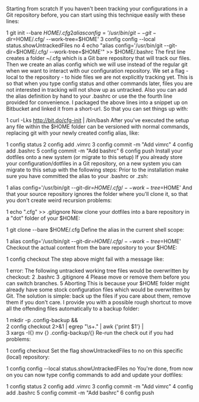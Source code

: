 Starting from scratch
If you haven't been tracking your configurations in a Git repository before, you can start using this technique easily with these lines:

1
git init --bare $HOME/.cfg
2
alias config='/usr/bin/git --git-dir=$HOME/.cfg/ --work-tree=$HOME'
3
config config --local status.showUntrackedFiles no
4
echo "alias config='/usr/bin/git --git-dir=$HOME/.cfg/ --work-tree=$HOME'" >> $HOME/.bashrc
The first line creates a folder ~/.cfg which is a Git bare repository that will track our files.
Then we create an alias config which we will use instead of the regular git when we want to interact with our configuration repository.
We set a flag - local to the repository - to hide files we are not explicitly tracking yet. This is so that when you type config status and other commands later, files you are not interested in tracking will not show up as untracked.
Also you can add the alias definition by hand to your .bashrc or use the the fourth line provided for convenience.
I packaged the above lines into a snippet up on Bitbucket and linked it from a short-url. So that you can set things up with:

1
curl -Lks http://bit.do/cfg-init | /bin/bash
After you've executed the setup any file within the $HOME folder can be versioned with normal commands, replacing git with your newly created config alias, like:

1
config status
2
config add .vimrc
3
config commit -m "Add vimrc"
4
config add .bashrc
5
config commit -m "Add bashrc"
6
config push
Install your dotfiles onto a new system (or migrate to this setup)
If you already store your configuration/dotfiles in a Git repository, on a new system you can migrate to this setup with the following steps:
Prior to the installation make sure you have committed the alias to your .bashrc or .zsh:

1
alias config='/usr/bin/git --git-dir=$HOME/.cfg/ --work-tree=$HOME'
And that your source repository ignores the folder where you'll clone it, so that you don't create weird recursion problems:

1
echo ".cfg" >> .gitignore
Now clone your dotfiles into a bare repository in a "dot" folder of your $HOME:

1
git clone --bare <git-repo-url> $HOME/.cfg
Define the alias in the current shell scope:

1
alias config='/usr/bin/git --git-dir=$HOME/.cfg/ --work-tree=$HOME'
Checkout the actual content from the bare repository to your $HOME:

1
config checkout
The step above might fail with a message like:

1
error: The following untracked working tree files would be overwritten by checkout:
2
    .bashrc
3
    .gitignore
4
Please move or remove them before you can switch branches.
5
Aborting
This is because your $HOME folder might already have some stock configuration files which would be overwritten by Git. The solution is simple: back up the files if you care about them, remove them if you don't care. I provide you with a possible rough shortcut to move all the offending files automatically to a backup folder:

1
mkdir -p .config-backup && \
2
config checkout 2>&1 | egrep "\s+\." | awk {'print $1'} | \
3
xargs -I{} mv {} .config-backup/{}
Re-run the check out if you had problems:

1
config checkout
Set the flag showUntrackedFiles to no on this specific (local) repository:

1
config config --local status.showUntrackedFiles no
You're done, from now on you can now type config commands to add and update your dotfiles:

1
config status
2
config add .vimrc
3
config commit -m "Add vimrc"
4
config add .bashrc
5
config commit -m "Add bashrc"
6
config push
